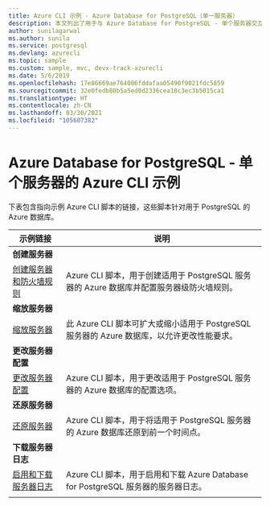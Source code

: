 ```yaml
---
title: Azure CLI 示例 - Azure Database for PostgreSQL（单一服务器）
description: 本文列出了用于与 Azure Database for PostgreSQL - 单个服务器交互的一系列 Azure CLI 代码示例。
author: sunilagarwal
ms.author: sunila
ms.service: postgresql
ms.devlang: azurecli
ms.topic: sample
ms.custom: sample, mvc, devx-track-azurecli
ms.date: 5/6/2019
ms.openlocfilehash: 17e86669ae764006fddafaa05490f9021fdc5859
ms.sourcegitcommit: 32e0fedb80b5a5ed0d2336cea18c3ec3b5015ca1
ms.translationtype: HT
ms.contentlocale: zh-CN
ms.lasthandoff: 03/30/2021
ms.locfileid: "105607382"
---
```

# <a name="azure-cli-samples-for-azure-database-for-postgresql---single-server"></a>Azure Database for PostgreSQL - 单个服务器的 Azure CLI 示例
下表包含指向示例 Azure CLI 脚本的链接，这些脚本针对用于 PostgreSQL 的 Azure 数据库。

| 示例链接 | 说明 |
|---|---|
|**创建服务器**||
| [创建服务器和防火墙规则](scripts/sample-create-server-and-firewall-rule.md?toc=%2fcli%2fazure%2ftoc.json) | Azure CLI 脚本，用于创建适用于 PostgreSQL 服务器的 Azure 数据库并配置服务器级防火墙规则。 |
|**缩放服务器**||
| [缩放服务器](scripts/sample-scale-server-up-or-down.md?toc=%2fcli%2fazure%2ftoc.json) | 此 Azure CLI 脚本可扩大或缩小适用于 PostgreSQL 服务器的 Azure 数据库，以允许更改性能要求。 |
|**更改服务器配置**||
| [更改服务器配置](./scripts/sample-change-server-configuration.md?toc=%2fcli%2fazure%2ftoc.json) | Azure CLI 脚本，用于更改适用于 PostgreSQL 服务器的 Azure 数据库的配置选项。 |
|**还原服务器**||
| [还原服务器](./scripts/sample-point-in-time-restore.md?toc=%2fcli%2fazure%2ftoc.json) | Azure CLI 脚本，用于将适用于 PostgreSQL 服务器的 Azure 数据库还原到前一个时间点。 |
|**下载服务器日志**||
| [启用和下载服务器日志](./scripts/sample-server-logs.md?toc=%2fcli%2fazure%2ftoc.json) | Azure CLI 脚本，用于启用和下载 Azure Database for PostgreSQL 服务器的服务器日志。 |
|||

